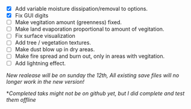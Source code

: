 - [x] Add variable moisture dissipation/removal to options.
- [x] Fix GUI digits
- [ ] Make vegitation amount (greenness) fixed.
- [ ] Make land evaporation proportional to amount of vegitation.
- [ ] Fix surface visualization
- [ ] Add tree / vegetation textures.
- [ ] Make dust blow up in dry areas.
- [ ] Make fire spread and burn out, only in areas with vegitation.
- [ ] Add lightning effect.

*New realease will be on sunday the 12th, All existing save files will no longer work in the new version!*

**Completed taks might not be on github yet, but I did complete and test them offline*
